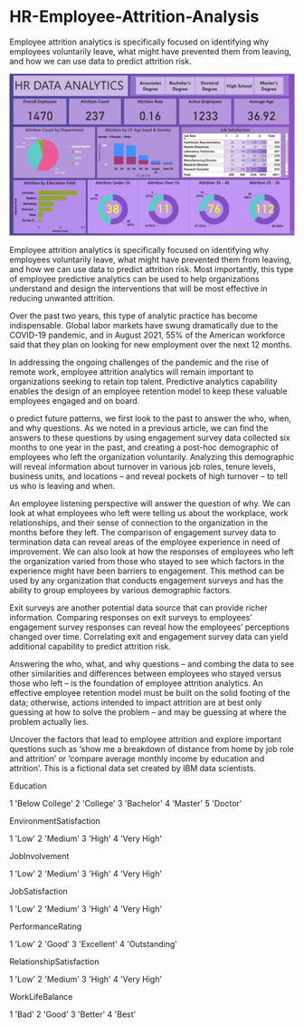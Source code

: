 # HR-Employee-Attrition-Analysis

Employee attrition analytics is specifically focused on identifying why employees voluntarily leave, what might have prevented them from leaving, and how we can use data to predict attrition risk.

![hr_analysis](https://github.com/ShrishtiHore/HR-Employee-Attrition-Analysis/blob/main/HR_Analytics_Dashboard.PNG)

Employee attrition analytics is specifically focused on identifying why employees voluntarily leave, what might have prevented them from leaving, and how we can use data to predict attrition risk. Most importantly, this type of employee predictive analytics can be used to help organizations understand and design the interventions that will be most effective in reducing unwanted attrition.

Over the past two years, this type of analytic practice has become indispensable. Global labor markets have swung dramatically due to the COVID-19 pandemic, and in August 2021, 55% of the American workforce said that they plan on looking for new employment over the next 12 months.

In addressing the ongoing challenges of the pandemic and the rise of remote work, employee attrition analytics will remain important to organizations seeking to retain top talent. Predictive analytics capability enables the design of an employee retention model to keep these valuable employees engaged and on board.

o predict future patterns, we first look to the past to answer the who, when, and why questions. As we noted in a previous article, we can find the answers to these questions by using engagement survey data collected six months to one year in the past, and creating a post-hoc demographic of employees who left the organization voluntarily. Analyzing this demographic will reveal information about turnover in various job roles, tenure levels, business units, and locations – and reveal pockets of high turnover – to tell us who is leaving and when.

An employee listening perspective will answer the question of why. We can look at what employees who left were telling us about the workplace, work relationships, and their sense of connection to the organization in the months before they left. The comparison of engagement survey data to termination data can reveal areas of the employee experience in need of improvement. We can also look at how the responses of employees who left the organization varied from those who stayed to see which factors in the experience might have been barriers to engagement. This method can be used by any organization that conducts engagement surveys and has the ability to group employees by various demographic factors.

Exit surveys are another potential data source that can provide richer information. Comparing responses on exit surveys to employees’ engagement survey responses can reveal how the employees’ perceptions changed over time. Correlating exit and engagement survey data can yield additional capability to predict attrition risk.

Answering the who, what, and why questions – and combing the data to see other similarities and differences between employees who stayed versus those who left – is the foundation of employee attrition analytics. An effective employee retention model must be built on the solid footing of the data; otherwise, actions intended to impact attrition are at best only guessing at how to solve the problem – and may be guessing at where the problem actually lies.

Uncover the factors that lead to employee attrition and explore important questions such as ‘show me a breakdown of distance from home by job role and attrition’ or ‘compare average monthly income by education and attrition’. This is a fictional data set created by IBM data scientists.

Education

1 'Below College'
2 'College'
3 'Bachelor'
4 'Master'
5 'Doctor'

EnvironmentSatisfaction

1 'Low'
2 'Medium'
3 'High'
4 'Very High'

JobInvolvement

1 'Low'
2 'Medium'
3 'High'
4 'Very High'

JobSatisfaction

1 'Low'
2 'Medium'
3 'High'
4 'Very High'

PerformanceRating

1 'Low'
2 'Good'
3 'Excellent'
4 'Outstanding'

RelationshipSatisfaction

1 'Low'
2 'Medium'
3 'High'
4 'Very High'

WorkLifeBalance

1 'Bad'
2 'Good'
3 'Better'
4 'Best'
